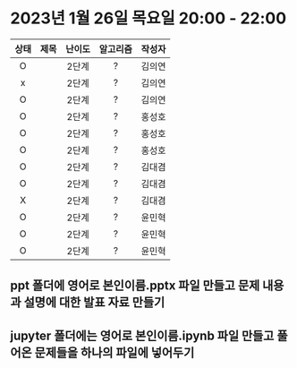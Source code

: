 # 2023년 1월 26일 목요일 20:00 - 22:00

|상태|제목|난이도|알고리즘|작성자  
|:---:|:---:|:---:|:---:|:---:|  
|O| |2단계|?|김의연  
|x| |2단계|?|김의연  
|O| |2단계|?|김의연  
|O| |2단계|?|홍성호
|O| |2단계|?|홍성호
|O| |2단계|?|홍성호
|O| |2단계|?|김대겸
|O| |2단계|?|김대겸  
|X| |2단계|?|김대겸  
|O| |2단계|?|윤민혁
|O| |2단계|?|윤민혁
|O| |2단계|?|윤민혁

## ppt 폴더에 영어로 본인이름.pptx 파일 만들고 문제 내용과 설명에 대한 발표 자료 만들기
## jupyter 폴더에는 영어로 본인이름.ipynb 파일 만들고 풀어온 문제들을 하나의 파일에 넣어두기
